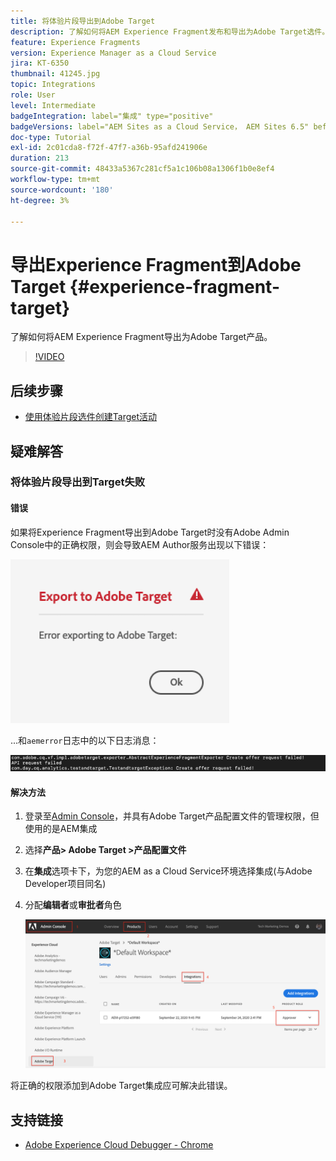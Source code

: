 ```yaml
---
title: 将体验片段导出到Adobe Target
description: 了解如何将AEM Experience Fragment发布和导出为Adobe Target选件。
feature: Experience Fragments
version: Experience Manager as a Cloud Service
jira: KT-6350
thumbnail: 41245.jpg
topic: Integrations
role: User
level: Intermediate
badgeIntegration: label="集成" type="positive"
badgeVersions: label="AEM Sites as a Cloud Service， AEM Sites 6.5" before-title="false"
doc-type: Tutorial
exl-id: 2c01cda8-f72f-47f7-a36b-95afd241906e
duration: 213
source-git-commit: 48433a5367c281cf5a1c106b08a1306f1b0e8ef4
workflow-type: tm+mt
source-wordcount: '180'
ht-degree: 3%

---
```


# 导出Experience Fragment到Adobe Target {#experience-fragment-target}

了解如何将AEM Experience Fragment导出为Adobe Target产品。

>[!VIDEO](https://video.tv.adobe.com/v/328974?quality=12&learn=on&captions=chi_hans)

## 后续步骤

+ [使用体验片段选件创建Target活动](./create-target-activity.md)

## 疑难解答

### 将体验片段导出到Target失败

#### 错误

如果将Experience Fragment导出到Adobe Target时没有Adobe Admin Console中的正确权限，则会导致AEM Author服务出现以下错误：

![Target API UI错误](assets/error-target-offer.png)

...和`aemerror`日志中的以下日志消息：

![Target API控制台错误](assets/target-console-error.png)

#### 解决方法

1. 登录至[Admin Console](https://adminconsole.adobe.com/)，并具有Adobe Target产品配置文件的管理权限，但使用的是AEM集成
2. 选择&#x200B;__产品> Adobe Target >产品配置文件__
3. 在&#x200B;__集成__&#x200B;选项卡下，为您的AEM as a Cloud Service环境选择集成(与Adobe Developer项目同名)
4. 分配&#x200B;__编辑者__&#x200B;或&#x200B;__审批者__&#x200B;角色

   ![目标API错误](assets/target-permissions.png)

将正确的权限添加到Adobe Target集成应可解决此错误。

## 支持链接

+ [Adobe Experience Cloud Debugger - Chrome](https://chrome.google.com/webstore/detail/adobe-experience-platform/bfnnokhpnncpkdmbokanobigaccjkpob)
